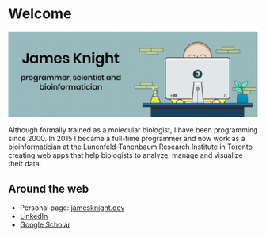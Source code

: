 # Welcome

![banner that says James Knight - programmer, scientist and bioinformatician alongside a cartoon of James](https://github.com/knightjdr/knightjdr/blob/master/banner.png?raw=true)

Although formally trained as a molecular biologist, I have been programming since 2000. In 2015 I became a full-time programmer and now work as a bioinformatician at the Lunenfeld-Tanenbaum Research Institute in Toronto creating web apps that help biologists to analyze, manage and visualize their data.

## Around the web
* Personal page: [jamesknight.dev](https://jamesknight.dev)
* [LinkedIn](https://www.linkedin.com/in/james-knight-174996156)
* [Google Scholar](https://scholar.google.ca/citations?user=M6Y_Y5cAAAAJ)